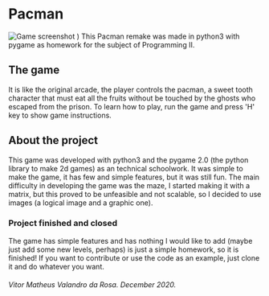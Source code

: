 # Pacman
![Game screenshot](https://user-images.githubusercontent.com/50156875/102347490-3c4ce180-3f7f-11eb-8384-eaaf743f35ee.jpg)
)
This Pacman remake was made in python3 with pygame as homework for the subject of Programming II.

## The game

It is like the original arcade, the player controls the pacman, a sweet tooth character that must eat all the fruits without be touched by the ghosts who escaped from the prison. To learn how to play, run the game and press 'H' key to show game instructions.

## About the project

This game was developed with python3 and the pygame 2.0 (the python library to make 2d games) as an technical schoolwork. It was simple to make the game, it has few and simple features, but it was still fun. 
The main difficulty in developing the game was the maze, I started making it with a matrix, but this proved to be unfeasible and not scalable, so I decided to use images (a logical image and a graphic one).

### Project finished and closed

The game has simple features and has nothing I would like to add (maybe just add some new levels, perhaps) is just a simple homework, so it is finished! If you want to contribute or use the code as an example, just clone it and do whatever you want.

###### Vitor Matheus Valandro da Rosa. December 2020.
